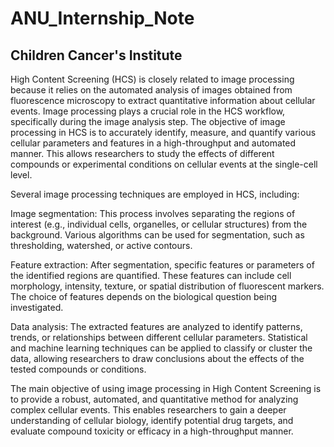 # ANU_Internship_Note

## Children Cancer's Institute

High Content Screening (HCS) is closely related to image processing because it relies on the automated analysis of images obtained from fluorescence microscopy to extract quantitative information about cellular events. Image processing plays a crucial role in the HCS workflow, specifically during the image analysis step. The objective of image processing in HCS is to accurately identify, measure, and quantify various cellular parameters and features in a high-throughput and automated manner. This allows researchers to study the effects of different compounds or experimental conditions on cellular events at the single-cell level.

Several image processing techniques are employed in HCS, including:

Image segmentation: This process involves separating the regions of interest (e.g., individual cells, organelles, or cellular structures) from the background. Various algorithms can be used for segmentation, such as thresholding, watershed, or active contours.

Feature extraction: After segmentation, specific features or parameters of the identified regions are quantified. These features can include cell morphology, intensity, texture, or spatial distribution of fluorescent markers. The choice of features depends on the biological question being investigated.

Data analysis: The extracted features are analyzed to identify patterns, trends, or relationships between different cellular parameters. Statistical and machine learning techniques can be applied to classify or cluster the data, allowing researchers to draw conclusions about the effects of the tested compounds or conditions.

The main objective of using image processing in High Content Screening is to provide a robust, automated, and quantitative method for analyzing complex cellular events. This enables researchers to gain a deeper understanding of cellular biology, identify potential drug targets, and evaluate compound toxicity or efficacy in a high-throughput manner.
